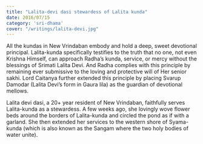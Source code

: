 ```yaml
---
title: "Lalita-devi dasi stewardess of Lalita kunda"
date: 2016/07/15
category: 'sri-dhama'
cover: "/writings/lalita-devi.jpg"
---
```


All the kundas in New Vrindaban embody and hold a deep, sweet devotional principal. Lalita-kunda specifically testifies to the truth that no one, not even Krishna Himself, can approach Radha’s kunda, service, or mercy without the blessings of Srimati Lalita Devi. And Radha complies with this principle by remaining ever submissive to the loving and protective will of Her senior sakhi. Lord Caitanya further extended this principle by placing Svarup Damodar (Lalita Devi’s form in Gaura lila) as the guardian of devotional mellows.

Lalita devi dasi, a 20+ year resident of New Vrindaban, faithfully serves Lalita-kunda as a stewardess. A few weeks ago, she lovingly wove flower beds around the borders of Lalita-kunda and circled the pond as if with a garland. She then extended her services to the western shore of Syama-kunda (which is also known as the Sangam where the two holy bodies of water unite).
